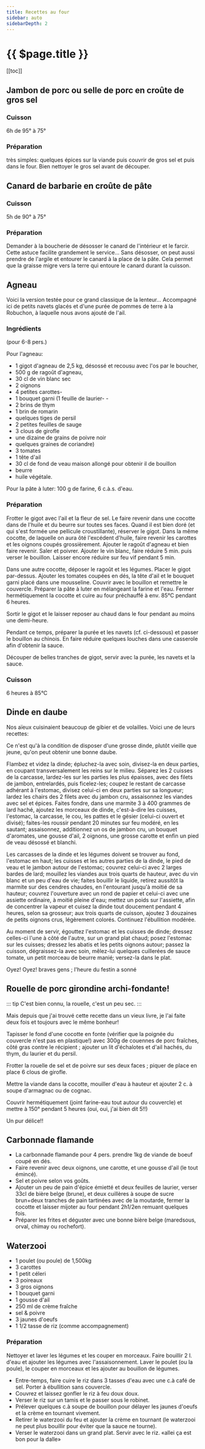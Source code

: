 ```yaml
---
title: Recettes au four
sidebar: auto
sidebarDepth: 2
---
```



# {{ $page.title }}

[[toc]]
## Jambon de porc ou selle de porc en croûte de gros sel

### Cuisson
6h de 95° à 75°

### Préparation
très simples:
quelques épices sur la viande puis couvrir de gros sel et puis dans le four.
Bien nettoyer le gros sel avant de découper.

## Canard de barbarie en croûte de pâte

### Cuisson
5h de 90° à 75°

### Préparation

Demander à la boucherie de désosser le canard de l'intérieur et le farcir.
Cette astuce facilite grandement le service...
Sans désosser, on peut aussi prendre de l'argile et entourer le canard à la place de la pâte. Cela permet que la graisse migre vers la terre qui entoure le canard durant la cuisson.


## Agneau

Voici la version testée pour ce grand classique de la lenteur... Accompagné ici de petits navets glacés et d'une purée de pommes de terre à la Robuchon, à laquelle nous avons ajouté de l'ail.

### Ingrédients
(pour 6-8 pers.)

Pour l'agneau:
- 1 gigot d'agneau de 2,5 kg, désossé et recousu avec l'os par le boucher,
- 500 g de ragoût d'agneau,
- 30 cl de vin blanc sec
- 2 oignons
- 4 petites carottes-
- 1 bouquet garni (1 feuille de laurier- -
- 2 brins de thym
- 1 brin de romarin
- quelques tiges de persil
- 2 petites feuilles de sauge
- 3 clous de girofle
- une dizaine de grains de poivre noir
- quelques graines de coriandre)
- 3 tomates
- 1 tête d'ail
- 30 cl de fond de veau maison allongé pour obtenir il de bouillon
- beurre
- huile végétale.

Pour la pâte à luter: 100 g de farine, 6 c.à.s. d'eau.

### Préparation

Frotter le gigot avec l'ail et la fleur de sel. Le faire revenir dans une cocotte dans de l'huile et du beurre sur toutes ses faces. Quand il est bien doré (et qui s'est formée une pellicule croustillante), réserver le gigot.
Dans la même cocotte, de laquelle on aura ôté l'excédent d'huile, faire revenir les carottes et les oignons coupés grossièrement. Ajouter le ragoût d'agneau et bien faire revenir. Saler et poivrer. Ajouter le vin blanc, faire réduire 5 min. puis verser le bouillon. Laisser encore réduire sur feu vif pendant 5 min.

Dans une autre cocotte, déposer le ragoût et les légumes. Placer le gigot par-dessus. Ajouter les tomates coupées en dés, la tête d'ail et le bouquet garni placé dans une mousseline. Couvrir avec le bouillon et remettre le couvercle.
Préparer la pâte à luter en mélangeant la farine et l'eau. Fermer hermétiquement la cocotte et cuire au four préchauffé à env. 85°C pendant 6 heures.

Sortir le gigot et le laisser reposer au chaud dans le four pendant au moins une demi-heure.

Pendant ce temps, préparer la purée et les navets (cf. ci-dessous) et passer le bouillon au chinois. En faire réduire quelques louches dans une casserole afin d'obtenir la sauce.

Découper de belles tranches de gigot, servir avec la purée, les navets et la sauce.

### Cuisson
6 heures à 85°C


## Dinde en daube
Nos aïeux cuisinaient beaucoup de gibier et de volailles. Voici une de leurs recettes:

Ce n'est qu'à la condition de disposer d'une grosse dinde, plutôt vieille que jeune, qu'on peut obtenir une bonne daube.

Flambez et videz la dinde; épluchez-la avec soin, divisez-la en deux parties, en coupant transversalement les reins sur le milieu. Séparez les 2 cuisses de la carcasse, lardez-les sur les parties les plus épaisses, avec des filets de jambon, entrelardés, puis ficelez-les; coupez le restant de carcasse adhérant à l'estomac, divisez celui-ci en deux parties sur sa longueur; lardez les chairs des 2 filets avec du jambon cru, assaisonnez les viandes avec sel et épices.
Faites fondre, dans une marmite 3 à 400 grammes de lard haché, ajoutez les morceaux de dinde, c'est-à-dire les cuisses, l'estomac, la carcasse, le cou, les pattes et le gésier (celui-ci ouvert et divisé); faites-les roussir pendant 20 minutes sur feu modéré, en les sautant; assaisonnez, additionnez un os de jambon cru, un bouquet d'aromates, une gousse d'ail, 2 oignons, une grosse carotte et enfin un pied de veau désossé et blanchi.

Les carcasses de la dinde et les légumes doivent se trouver au fond, l'estomac en haut; les cuisses et les autres parties de la dinde, le pied de veau et le jambon autour de l'estomac; couvrez celui-ci avec 2 larges bardes de lard; mouillez les viandes aux trois quarts de hauteur, avec du vin blanc et un peu d'eau de vie; faites bouillir le liquide, retirez aussitôt la marmite sur des cendres chaudes, en l'entourant jusqu'à moitié de sa hauteur; couvrez l'ouverture avec un rond de papier et celui-ci avec une assiette ordinaire, à moitié pleine d'eau; mettez un poids sur l'assiette, afin de concentrer la vapeur et cuisez la dinde tout doucement pendant 4 heures, selon sa grosseur; aux trois quarts de cuisson, ajoutez 3 douzaines de petits oignons crus, légèrement colorés. Continuez l'ébullition modérée.

Au moment de servir, égouttez l'estomac et les cuisses de dinde; dressez celles-ci l'une à côté de l'autre, sur un grand plat chaud; posez l'estomac sur les cuisses; dressez les abatis et les petits oignons autour; passez la cuisson, dégraissez-la avec soin, mêlez-lui quelques cuillerées de sauce tomate, un petit morceau de beurre manié; versez-la dans le plat.

Oyez! Oyez! braves gens ; l'heure du festin a sonné

## Rouelle de porc girondine archi-fondante!
::: tip
C'est bien connu, la rouelle, c'est un peu sec.
:::

Mais depuis que j'ai trouvé cette recette dans un vieux livre, je l'ai faite deux fois et toujours avec le même bonheur!

Tapisser le fond d'une cocotte en fonte (vérifier que la poignée du couvercle n'est pas en plastique!) avec 300g de couennes de porc fraîches, côté gras contre le récipient ; ajouter un lit d'échalotes et d'ail hachés, du thym, du laurier et du persil.

Frotter la rouelle de sel et de poivre sur ses deux faces ; piquer de place en place 6 clous de girofle.

Mettre la viande dans la cocotte, mouiller d'eau à hauteur et ajouter 2 c. à soupe d'armagnac ou de cognac.

Couvrir hermétiquement (joint farine-eau tout autour du couvercle) et mettre à 150° pendant 5 heures (oui, oui, j'ai bien dit 5!!)

Un pur délice!!

## Carbonnade flamande

- La carbonnade flamande pour 4 pers. prendre 1kg de viande de boeuf coupé en dés.
- Faire revenir avec deux oignons, une carotte, et une gousse d'ail (le tout émincé).
- Sel et poivre selon vos goûts.
- Ajouter un peu de pain d'épice émietté et deux feuilles de laurier, verser 33cl de bière belge (brune), et deux cuillères à soupe de sucre brun+deux tranches de pain tartinées avec de la moutarde, fermer la cocotte et laisser mijoter au four pendant 2h1/2en remuant quelques fois.
- Préparer les frites et déguster avec une bonne bière belge (maredsous, orval, chimay ou rochefort).

## Waterzooi
- 1 poulet (ou poule) de 1,500kg
- 3 carottes
- 1 petit céleri
- 3 poireaux
- 3 gros oignons
- 1 bouquet garni
- 1 gousse d'ail
- 250 ml de crème fraîche
- sel & poivre
- 3 jaunes d'oeufs
- 1 1/2 tasse de riz (comme accompagnement)

### Préparation
Nettoyer et laver les légumes et les couper en morceaux.
Faire bouillir 2 l. d'eau et ajouter les légumes avec l'assaisonnement.
Laver le poulet (ou la poule), le couper en morceaux et les ajouter au bouillon de légumes.

- Entre-temps, faire cuire le riz dans 3 tasses d'eau avec une c.à café de sel. Porter à ébullition sans couvercle.
- Couvrez et laissez gonfler le riz à feu doux doux.
- Verser le riz sur un tamis et le passer sous le robinet.
- Prélever quelques c.à soupe de bouillon pour délayer les jaunes d'oeufs et la crème en tournant vivement.
- Retirer le waterzooi du feu et ajouter la crème en tournant (le waterzooi ne peut plus bouillir pour éviter que la sauce ne tourne).
- Verser le waterzooi dans un grand plat. Servir avec le riz.
«allei ça est bon pour la dalle»
